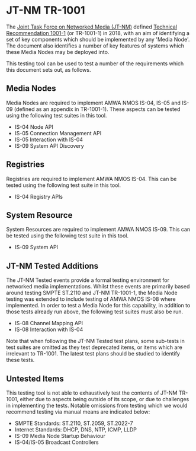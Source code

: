 # JT-NM TR-1001

The [Joint Task Force on Networked Media (JT-NM)](http://jt-nm.org/) defined [Technical Recommendation 1001-1](https://www.jt-nm.org/tr-1001-1) (or TR-1001-1) in 2018, with an aim of identifying a set of key components which should be implemented by any 'Media Node'. The document also identifies a number of key features of systems which these Media Nodes may be deployed into.

This testing tool can be used to test a number of the requirements which this document sets out, as follows.

## Media Nodes

Media Nodes are required to implement AMWA NMOS IS-04, IS-05 and IS-09 (defined as an appendix in TR-1001-1). These aspects can be tested using the following test suites in this tool.

*   IS-04 Node API
*   IS-05 Connection Management API
*   IS-05 Interaction with IS-04
*   IS-09 System API Discovery

## Registries

Registries are required to implement AMWA NMOS IS-04. This can be tested using the following test suite in this tool.

*   IS-04 Registry APIs

## System Resource

System Resources are required to implement AMWA NMOS IS-09. This can be tested using the following test suite in this tool.

*   IS-09 System API

## JT-NM Tested Additions

The JT-NM Tested events provide a formal testing environment for networked media implementations. Whilst these events are primarily based around testing SMPTE ST.2110 and JT-NM TR-1001-1, the Media Node testing was extended to include testing of AMWA NMOS IS-08 where implemented. In order to test a Media Node for this capability, in addition to those tests already run above, the following test suites must also be run.

*   IS-08 Channel Mapping API
*   IS-08 Interaction with IS-04

Note that when following the JT-NM Tested test plans, some sub-tests in test suites are omitted as they test deprecated items, or items which are irrelevant to TR-1001. The latest test plans should be studied to identify these tests.

## Untested Items

This testing tool is not able to exhaustively test the contents of JT-NM TR-1001, either due to aspects being outside of its scope, or due to challenges in implementing the tests. Notable omissions from testing which we would recommend testing via manual means are indicated below:

*   SMPTE Standards: ST.2110, ST.2059, ST.2022-7
*   Internet Standards: DHCP, DNS, NTP, ICMP, LLDP
*   IS-09 Media Node Startup Behaviour
*   IS-04/IS-05 Broadcast Controllers
